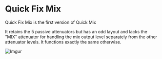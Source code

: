# Quick Fix Mix
Quick Fix Mix is the first version of Quick Mix

It retains the 5 passive attenuators but has an odd layout and lacks the "MIX" attenuator for handling the mix output level separately from the other attenuator levels. 
It functions exactly the same otherwise.


![Imgur](https://i.imgur.com/WlgVXP9.jpg?1)
